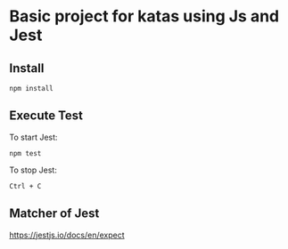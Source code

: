 # Basic project for katas using Js and Jest

## Install
```npm install```

## Execute Test
To start Jest:

```npm test```

To stop Jest:

```Ctrl + C```

## Matcher of Jest

https://jestjs.io/docs/en/expect

